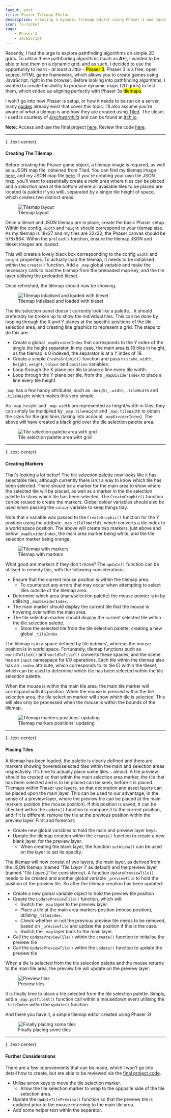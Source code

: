 ```yaml
---
layout: post
title: Phaser Tilemap Editor
description: Creating a dynamic tilemap editor using Phaser 3 and JavaScript
icon: fa-rocket
tags:
    - Phaser 3
    - JavaScript
---
```


Recently, I had the urge to explore pathfinding algorithms on simple 2D grids.  To utilise these pathfinding algorithms (such as **A\***), I wanted to be able to test them on a dynamic grid, and as such, I decided to use the opportunity to learn - *at least a little* - <mark>Phaser 3</mark>.  Phaser 3 is a free, open source, HTML game framework, which allows you to create games using JavaScript, right in the browser.  Before looking into pathfinding algorithms, I wanted to create the ability to produce dynamic maps (2D grids) to test them, which ended up aligning perfectly with Phaser 3s <mark>tilemaps</mark>.

I won't go into how Phaser is setup, or how it needs to be run on a server, many [guides](https://phaser.io/tutorials/getting-started-phaser3) already exist that cover this topic.  I'll also assume you're aware of what a tilemap is and how they are created using [Tiled](https://www.mapeditor.org/).  The tileset I used is courtesy of *[@schwarnhild](https://itch.io/profile/schwarnhild)* and can be found at [itch.io](https://schwarnhild.itch.io/basic-tileset-and-asset-pack-32x32-pixels).

<div class="alert alert-info" role="alert">
    <div class="d-flex justify-content-center">
        <span>
            <strong>Note:</strong> Access and use the final project <a href="/projects/tilemap-editor.html">here</a>.  Review the code <a href="/assets/projects/tilemap-editor/js/tilemap-editor.js">here</a>.
        </span>
    </div>
</div>

<hr/>

{: .text-center}
#### Creating The Tilemap

Before creating the Phaser game object, a tilemap image is required, as well as a JSON map file, obtained from Tiled.  You can find my tilemap image [here](/assets/projects/tilemap-editor/resources/tileset.png), and my JSON map file [here](/assets/projects/tilemap-editor/resources/tilemap.json).  If you're creating your own tile JSON map, you'll want to essentially create a *main area* where tiles can be placed and a *selection area* at the bottom where all available tiles to be placed are located (a palette if you will), separated by a single tile height of space, which creates two distinct areas. 

<figure class="text-center">
    <img class="rounded" src="/assets/images/posts/{{ page.title }}/img1.png" alt="Tilemap layout">
    <figcaption>Tilemap layout</figcaption>
</figure>

Once a tileset and JSON tilemap are in place, create the basic Phaser setup.  Within the config, <code>width</code> and <code>height</code> should correspond to your tilemap size.  As my tilemap is 18x27 and my tiles are 32x32, the Phaser canvas should be 576x864.  Within the <code>preload()</code> function, ensure the tilemap JSON and tileset images are loaded.

<script src="https://gist.github.com/onemandan/dd6ad147454b972f12b5465c92011fad.js"></script>

This will create a lovely black box corresponding to the config <code>width</code> and <code>height</code> properties. To actually load the tilemap, it needs to be initialised within the <code>create()</code> function.  Add a <code>_map</code> global variable and make the necessary calls to load the tilemap from the preloaded map key, and the tile layer utilising the preloaded tileset.

<script src="https://gist.github.com/onemandan/db8f3ca05434dfdc5a209e9960f5667d.js"></script>

Once refreshed, the tilemap should now be showing.

<figure class="text-center">
    <img class="rounded" src="/assets/images/posts/{{ page.title }}/img2.png" alt="Tilemap intialised and loaded with tileset">
    <figcaption>Tilemap intialised and loaded with tileset</figcaption>
</figure>

The tile selection panel doesn't currently look like a palette... it should preferably be broken up to show the individual tiles.  This can be done by looping through the X and Y planes at the specific positions of the tile selection area, and creating line graphics to represent a grid.  The steps to do this are:
- Create a global <code>_mapDividerIndex</code> that corresponds to the Y index of the single tile height separator.  In my case, the main area is 18 tiles in height, as the tilemap is 0 indexed, the separator is at a Y index of 18.
- Create a simple <code>CreateGraphic()</code> function and pass in <code>scene</code>, <code>width</code>, <code>height</code>, <code>weight</code>, <code>colour</code> and <code>position</code> variables.
- Loop through the X plane per tile to place a line every tile width.
- Loop through the Y plane per tile, from the <code>_mapDividerIndex</code> to place a line every tile height.

<code>_map</code> has a few handy attributes, such as <code>.height</code>, <code>.width</code>, <code>.tileWidth</code> and <code>.tileHeight</code> which makes this very simple.

<script src="https://gist.github.com/onemandan/9b726449f1c625490b580f30c3cd9b9b.js"></script>

As <code>_map.height</code> and <code>_map.width</code> are represented as height/width in tiles, they can simply be multiplied by <code>_map.tileHeight</code> and <code>_map.tileWidth</code> to obtain the sizes for the grid lines (taking into account <code>_mapDividerIndex</code>).  The above will have created a black grid over the tile selection palette area.

<figure class="text-center">
    <img class="rounded" src="/assets/images/posts/{{ page.title }}/img3.png" alt="Tile selection palette area with grid">
    <figcaption>Tile selection palette area with grid</figcaption>
</figure>

<hr/>

{: .text-center}
#### Creating Markers

That's looking a lot better! The tile selection palette now looks like it has selectable tiles, although currently there isn't a way to know which tile has been selected.  There should be a marker for the main area to show where the selected tile will be placed, as well as a marker in the tile selection palette to show which tile has been selected.  The <code>CreateGraphic()</code> function can be reused to create the markers.  Global colour variables should also be used when passing the <code>colour</code> variable to keep things tidy.

<script src="https://gist.github.com/onemandan/4c00ed7db316948ddcef6bb1e02d656c.js"></script>

Note that a variable was passed to the <code>CreateGraphic()</code> function for the Y position using the attribute <code>_map.tileToWorldY</code>, which converts a tile index to a world space position.  The above will create two markers, just above and below <code>_mapDividerIndex</code>, the main area marker being white, and the tile selection marker being orange.

<figure class="text-center">
    <img class="rounded" src="/assets/images/posts/{{ page.title }}/img4.png" alt="Tilemap with markers">
    <figcaption>Tilemap with markers</figcaption>
</figure>

What good are markers if they don't move?  The <code>update()</code> function can be utilised to remedy this, with the following considerations:
- Ensure that the current mouse position is within the tilemap area.
    - To counteract any errors that may occur when attempting to select tiles outside of the tilemap area.
- Determine which area (main/selection palette) the mouse pointer is in by utilising <code>_mapDividerIndex</code>.
- The main marker should display the current tile that the mouse is hovering over within the main area.
- The tile selection marker should display the current selected tile within the tile selection palette.
    - Store the selected tile from the tile selection palette, creating a new global <code>_tileIndex</code>.

The tilemap is in a space defined by tile indexes', whereas the mouse position is in world space.  Fortunately, tilemap functions such as <code>worldToTileX()</code> and <code>worldToTileY()</code> converts these spaces, and the scene has an <code>input</code> namespace for I/O operations.  Each tile within the tilemap also has an <code>.index</code> attribute, which corresponds to its tile ID within the tileset, which can be used to determine which tile has been selected within the tile selection palette.

<script src="https://gist.github.com/onemandan/ae3795b85db1f4984ac86da74cd6a1c2.js"></script>

When the mouse is within the main tile area, the main tile marker will correspond with its position.  When the mouse is pressed within the tile selection area, the tile selection marker will show which tile is selected.  This will also only be processed when the mouse is within the bounds of the tilemap.

<figure class="text-center">
    <img class="rounded" src="/assets/images/posts/{{ page.title }}/img5.gif" alt="Tilemap markers positions' updating">
    <figcaption>Tilemap markers positions' updating</figcaption>
</figure>

<hr/>

{: .text-center}
#### Placing Tiles

A tilemap has been loaded, the palette is clearly defined and there are markers showing hovered/selected tiles within the main and selection areas respectively.  It's time to actually place some tiles... almost.  A tile preview should be created so that within the main selection area marker, the tile that has been selected and is to be placed can be seen, before it is placed.  Tilemaps within Phaser use layers, so that decoration and asset layers can be placed upon the main layer.  This can be used to our advantage, in the sense of a preview layer, where the preview tile can be placed at the main markers position (the mouse position).  If this position is saved, it can be checked within the <code>update()</code> function to compare it to the current position, and if it is different, remove the tile at the previous position within the preview layer.  First and foremost:
- Create new global variables to hold the main and preview layer keys.
- Update the tilemap creation within the <code>create()</code> function to create a new blank layer, for the preview layer.
    - When creating the blank layer, the function <code>setAlpha()</code> can be used on the layer to set its opacity.

<script src="https://gist.github.com/onemandan/c4548a47adcbf93b873824b614892f54.js"></script>

The tilemap will now consist of two layers, the main layer, as derived from the JSON tilemap (named *'Tile Layer 1'* as default) and the preview layer (named *'Tile Layer 2'* for consistency).  A function <code>UpdatePreviewTile()</code> needs to be created and another global variable <code>_previewTile</code> to hold the position of the preview tile.  So after the tilemap creation has been updated:
- Create a new global variable object to hold the preview tile position
- Create the <code>UpdatePreviewTile()</code> function, which will:
    - Switch the <code>_map</code> layer to the preview layer.
    - Place a tile at the main area markers position (mouse position), utilising <code>_tileIndex</code>.
    - Check whether or not the previous preview tile needs to be removed, based on <code>_previewTile</code> and update the position if this is the case.
    - Switch the <code>_map</code> layer back to the main layer.
- Call the <code>UpdatePreviewTile()</code> within the <code>create()</code> function to initialise the preview tile
- Call the <code>UpdatePreviewTile()</code> within the <code>update()</code> function to update the preview tile

<script src="https://gist.github.com/onemandan/309574c020bd5e3da045260205fc6e69.js"></script>

When a tile is selected from the tile selection palette and the mouse returns to the main tile area, the preview tile will update on the preview layer.
    
<figure class="text-center">
    <img class="rounded" src="/assets/images/posts/{{ page.title }}/img6.gif" alt="Preview tiles">
    <figcaption>Preview tiles</figcaption>
</figure>
    
It is finally time to place a tile selected from the tile selection palette.  Simply, add a <code>_map.putTileAt()</code> function call within a mousedown event utilising the <code>_tileIndex</code> within the <code>update()</code> function.

<script src="https://gist.github.com/onemandan/137a1b82772bc1ce1a5d2f08408971ae.js"></script>

And there you have it, a simple tilemap editor created using Phaser 3!

<figure class="text-center">
    <img class="rounded" src="/assets/images/posts/{{ page.title }}/img7.gif" alt="Finally placing some tiles">
    <figcaption>Finally placing some tiles</figcaption>
</figure>

<hr/>

{: .text-center}
#### Further Considerations

There are a few improvements that can be made, which I won't go into detail how to create, but are able to be reviewed via the <a href="/assets/projects/tilemap-editor/js/tilemap-editor.js">final project code</a>.
- Utilise arrow keys to move the tile selection marker.
    - Allow the tile selection marker to wrap to the opposite side of the tile selection area.
- Update the <code>UpdateTilePreview()</code> function so that the preview tile is updated prior to the mouse returning to the main tile area.
- Add some helper text within the separator.   